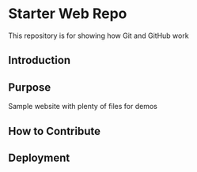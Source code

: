 # Starter Web Repo

This repository is for showing how Git and GitHub work

## Introduction

## Purpose

Sample website with plenty of files for demos

## How to Contribute


## Deployment